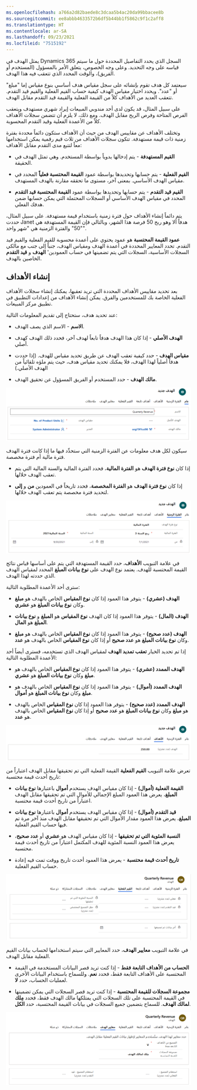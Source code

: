 ```yaml
---
ms.openlocfilehash: a766a2d82baede8c3dcaa5b4ac20da99bbacee8b
ms.sourcegitcommit: ee8abbb4633572b6df5b44bb1f5862c9f1c2aff8
ms.translationtype: HT
ms.contentlocale: ar-SA
ms.lasthandoff: 09/23/2021
ms.locfileid: "7515192"
---
```

يمثل الهدف في Dynamics 365 السجل الذي يحدد التفاصيل المحددة حول ما سيتم قياسه على وجه التحديد. وعلى وجه الخصوص، يتعلق الأمر بالمسؤول (المستخدم أو الفريق)، والوقت المحدد الذي تتعقب فيه هذا الهدف.

سيعتمد كل هدف تقوم بإنشائه على سجل مقياس هدف أساسي بنوع مقياس إما "مبلغ" أو "عدد". ويحدد اختيار مقياس الهدف كيفية حساب القيم الفعلية والقيم قيد التقدم. تتعقب العديد من الأهداف كلاً من القيمة الفعلية والقيمة قيد التقدم مقابل الهدف.

على سبيل المثال، قد يكون لدى أحد مندوبي المبيعات إيراد شهري مستهدف ويتعقب الفرص المتاحة وفرص الربح مقابل الهدف. ومع ذلك، لا يلزم أن تتضمن سجلات الأهداف كلاً من الأعمدة الفعلية وقيد التقدم المحسوبة.

وتختلف الأهداف عن مقاييس الهدف من حيث أن الأهداف ستكون دائماً محددة بفترة زمنية ذات قيمة مستهدفة. تتكون سجلات الأهداف من ثلاث قيم رقمية يمكن استخدامها معاً لتتبع مدى التقدم مقابل الأهداف:

- **القيم المستهدفة** - يتم إدخالها يدوياً بواسطة المستخدم. وهي تمثل الهدف في الحقيقة.

- **القيم الفعلية** - يتم حسابها وتحديدها بواسطة عمود **القيمة المحتسبة فعلياً** المحدد في مقياس الهدف الأساسي. بمعنى آخر، مستوى ما تحققه مقارنة بالهدف المستهدف.  

- **القيم قيد التقدم** - يتم حسابها وتحديدها بواسطة عمود **القيمة المحتسبة قيد التقدم** المحدد في مقياس الهدف الأساسي أو السجلات المحتملة التي يمكن حسابها ضمن هدفك الفعلي.

يتم دائماً إنشاء الأهداف حول فترة زمنية باستخدام قيمة مستهدفة. على سبيل المثال، حددت Janet هدفاً ألا وهو ربح 50 فرصة هذا الشهر، وبالتالي فإن القيمة المستهدفة هي "50" والفترة الزمنية هي "شهر واحد".

**عمود القيمة المحتسبة** هو عمود يحتوي على أعمدة محسوبة للقيم الفعلية والقيم قيد التقدم. تحدد المعايير المحددة في أعمدة الهدف ومقياس الهدف، جنباً إلى جنب مع مالكي السجلات الأساسية، السجلات التي يتم تضمينها في حساب العمودين\' **الهدف** و **قيد التقدم** الخاصين بالهدف.

## <a name="creating-goals"></a>إنشاء الأهداف

بعد تحديد مقاييس الأهداف المحددة التي تريد تعقبها، يمكنك إنشاء سجلات الأهداف الفعلية الخاصة بك للمستخدمين والفرق. يمكن إنشاء الأهداف من إعدادات التطبيق في تطبيق مركز المبيعات.

عند تحديد هدف، ستحتاج إلى تقديم المعلومات التالية:

- **الاسم** - الاسم الذي يصف الهدف.

- **الهدف الأصلي** - إذا كان هذا الهدف هدفاً تابعاً لهدف آخر، فحدد ذلك الهدف كهدف أصلي.

- **مقياس الهدف** - حدد كيفية تعقب الهدف عن طريق تحديد مقياس للهدف. (إذا حددت هدفاً أصلياً لهذا الهدف، فلا يمكنك تحديد مقياس هدف، حيث يتم ملؤه تلقائياً من الهدف الأصلي.)

- **مالك الهدف** - حدد المستخدم أو الفريق المسؤول عن تحقيق الهدف.

![يعرض مربع الحوار "هدف جديد" علامة التبويب "عام" مع تعيين الاسم على "الإيراد ربع السنوي".](../media/IMG-Unit2-1.png)

سيكون لكل هدف معلومات عن الفترة الزمنية التي ستحدِّد فيها ما إذا كانت فترة الهدف فترة مالية أم فترة مخصصة.

- إذا كان **نوع فترة الهدف** هو **الفترة المالية**، فحدد الفترة المالية والسنة المالية التي يتم تعقب الهدف خلالها.

- إذا كان **نوع فترة الهدف** هو **الفترة المخصصة**، فحدد تاريخاً في العمودين **من** و **إلى** لتحديد فترة مخصصة يتم تعقب الهدف خلالها.

![يعرض مربع الحوار "هدف جديد" علامة تبويب "الفترة الزمنية" مع تعيين "نوع فترة الهدف" على "الفترة المالية"، وتعيين "الفترة المالية" على "ربع السنة 4"، وتعيين "السنة المالية" على "السنة المالية 2019".](../media/IMG-Unit2-2.png)

في علامة التبويب **الأهداف**، حدد القيمة المستهدفة التي يتم على أساسها قياس نتائج القيمة المحتسبة للهدف. يعتمد نوع الهدف على **نوع بيانات المبلغ** المحدد لمقياس الهدف الذي حددته لهذا الهدف.

سترى أحد الأعمدة المطلوبة التالية:

- **الهدف (عشري)** - يتوفر هذا العمود إذا كان **نوع المقياس** الخاص بالهدف هو **مبلغ** وكان **نوع بيانات المبلغ** هو **عشري**.

- **الهدف (المال)** - يتوفر هذا العمود إذا كان الهدف **نوع المقياس** هو **المبلغ** و **نوع بيانات المبلغ** هو **المال**.

- **الهدف (عدد صحيح)** - يتوفر هذا العمود إذا كان **نوع المقياس** الخاص بالهدف هو **مبلغ** وكان **نوع بيانات المبلغ** هو **عدد صحيح** أو إذا كان **نوع المقياس** الخاص بالهدف هو **عدد**.

إذا تم تحديد الخيار **تعقب تمديد الهدف** لمقياس الهدف الذي تستخدمه، فسترى أيضاً أحد الأعمدة المطلوبة التالية:

- **الهدف الممدد (عشري)** - يتوفر هذا العمود إذا كان **نوع المقياس** الخاص بالهدف هو **مبلغ** وكان **نوع بيانات المبلغ** هو **عشري**.

- **الهدف الممدد (أموال)** - يتوفر هذا العمود إذا كان **نوع المقياس** الخاص بالهدف هو **مبلغ** وكان **نوع بيانات المبلغ** هو **أموال**.

- **الهدف الممدد (عدد صحيح)** - يتوفر هذا العمود إذا كان **نوع المقياس** الخاص بالهدف هو **مبلغ** وكان **نوع بيانات المبلغ** هو **عدد صحيح** أو إذا كان **نوع المقياس** الخاص بالهدف هو **عدد**.

![يعرض مربع الحوار "هدف جديد" علامة التبويب "الأهداف" مع تعيين الهدف على US$250،000‏ (250 ألف دولار أمريكي).](../media/IMG-Unit2-3.png)

تعرض علامة التبويب **القيم الفعلية** القيمة الفعلية التي تم تحقيقها مقابل الهدف اعتباراً من تاريخ أحدث قيمة محتسبة:

- **القيمة الفعلية (أموال)** - إذا كان مقياس الهدف يستخدم **أموال** باعتبارها **نوع بيانات المبلغ**، يعرض هذا العمود المبلغ الإجمالي للأموال التي تم تحقيقها مقابل الهدف اعتباراً من تاريخ أحدث قيمة محتسبة.

- **قيد التقدم (أموال)** - إذا كان مقياس الهدف يستخدم **أموال** باعتبارها **نوع بيانات المبلغ**، يعرض هذا العمود مقدار الأموال التي تم تحقيقها مقابل الهدف منذ آخر مرة تم فيها حساب القيم الفعلية.

- **النسبة المئوية التي تم تحقيقها** - إذا كان مقياس الهدف هو **عشري** أو **عدد صحيح**، يعرض هذا العمود النسبة المئوية للهدف المكتمل اعتباراً من تاريخ أحدث قيمة محتسبة.

- **تاريخ أحدث قيمة محتسبة** - يعرض هذا العمود أحدث تاريخ ووقت تمت فيه إعادة حساب القيم الفعلية.

![يعرض مربع الحوار "الإيراد ربع السنوي" في علامة التبويب "القيم الفعلية" الأموال الفعلية قيد التقدم، والنسبة المئوية التي تم تحقيقها.](../media/IMG-Unit2-4.png)

في علامة التبويب **معايير الهدف**، حدد المعايير التي سيتم استخدامها لحساب بيانات القيم الفعلية مقابل الهدف.

- **الحساب من الأهداف التابعة فقط** - إذا كنت تريد قصر البيانات المستخدمة في القيمة المحتسبة على الأهداف التابعة فقط، فحدد **نعم**. وللسماح باستخدام البيانات الأخرى لعمليات الحساب، حدد **لا**.

- **مجموعة السجلات للقيمة المحتسبة** - إذا كنت تريد قصر السجلات التي يمكن تضمينها في القيمة المحتسبة على تلك السجلات التي يمتلكها مالك الهدف فقط، فحدد **مِلك لمالك الهدف**. للسماح بتضمين جميع السجلات في بيانات القيمة المحتسبة، حدد **الكل**.

![مربع الحوار "الإيراد ربع السنوي" في علامة التبويب "معايير الهدف" مع تعيين "الحساب من الأهداف التابعة فقط‬" على "لا"، وتعيين "مجموعة السجلات للقيمة المحتسبة" على "مِلك لمالك الهدف".](../media/IMG-Unit2-5.png)
